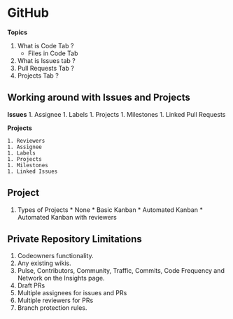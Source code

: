 # GitHub

**Topics**

  1. What is Code Tab ?
     * Files in Code Tab
  1. What is Issues tab ?
  1. Pull Requests Tab ?
  1. Projects Tab ?
  
  ## Working around with Issues and Projects
  
  **Issues**
    1. Assignee
    1. Labels
    1. Projects
    1. Milestones
    1. Linked Pull Requests
  
  **Projects**
  
    1. Reviewers
    1. Assignee
    1. Labels
    1. Projects
    1. Milestones
    1. Linked Issues
    
## Project

  1. Types of Projects
    * None
    * Basic Kanban
    * Automated Kanban
    * Automated Kanban with reviewers
  

## Private Repository Limitations

  1. Codeowners functionality.
  1. Any existing wikis.
  1. Pulse, Contributors, Community, Traffic, Commits, Code Frequency and Network on the Insights page.
  1. Draft PRs
  1. Multiple assignees for issues and PRs
  1. Multiple reviewers for PRs
  1. Branch protection rules.
